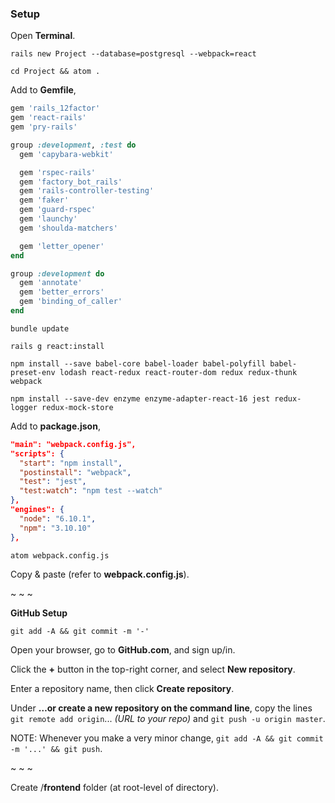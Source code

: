 ### Setup

Open **Terminal**.

`rails new Project --database=postgresql --webpack=react`

`cd Project && atom .`

Add to **Gemfile**,
```ruby
gem 'rails_12factor'
gem 'react-rails'
gem 'pry-rails'

group :development, :test do
  gem 'capybara-webkit'

  gem 'rspec-rails'
  gem 'factory_bot_rails'
  gem 'rails-controller-testing'
  gem 'faker'
  gem 'guard-rspec'
  gem 'launchy'
  gem 'shoulda-matchers'

  gem 'letter_opener'
end

group :development do
  gem 'annotate'
  gem 'better_errors'
  gem 'binding_of_caller'
end
```

`bundle update`

`rails g react:install`

`npm install --save babel-core babel-loader babel-polyfill babel-preset-env lodash react-redux react-router-dom redux redux-thunk webpack`

`npm install --save-dev enzyme enzyme-adapter-react-16 jest redux-logger redux-mock-store`

Add to **package.json**,
```json
"main": "webpack.config.js",
"scripts": {
  "start": "npm install",
  "postinstall": "webpack",
  "test": "jest",
  "test:watch": "npm test --watch"
},
"engines": {
  "node": "6.10.1",
  "npm": "3.10.10"
},
```

`atom webpack.config.js`

Copy & paste (refer to **webpack.config.js**).

~ ~ ~

**GitHub Setup**

`git add -A && git commit -m '-'`

Open your browser, go to **GitHub.com**, and sign up/in.

Click the **+** button in the top-right corner, and select **New repository**.

Enter a repository name, then click **Create repository**.

Under **…or create a new repository on the command line**, copy the lines `git remote add origin`... _(URL to your repo)_ and `git push -u origin master`.

NOTE: Whenever you make a very minor change, `git add -A && git commit -m '...' && git push`.

~ ~ ~

Create /**frontend** folder (at root-level of directory).
